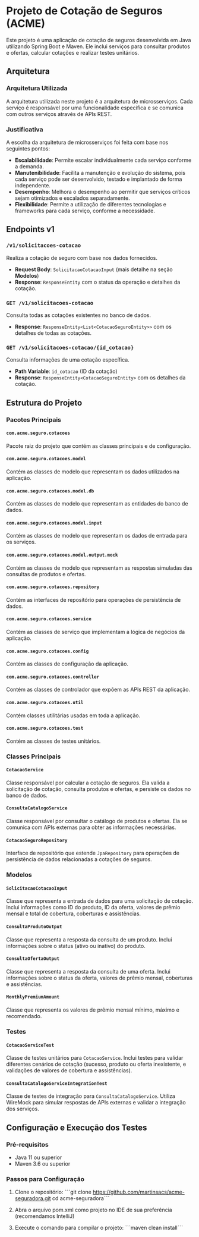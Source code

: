 # Projeto de Cotação de Seguros (ACME)

Este projeto é uma aplicação de cotação de seguros desenvolvida em Java utilizando Spring Boot e Maven. Ele inclui serviços para consultar produtos e ofertas, calcular cotações e realizar testes unitários.

## Arquitetura

### Arquitetura Utilizada

A arquitetura utilizada neste projeto é a arquitetura de microsserviços. Cada serviço é responsável por uma funcionalidade específica e se comunica com outros serviços através de APIs REST.

### Justificativa

A escolha da arquitetura de microsserviços foi feita com base nos seguintes pontos:

- **Escalabilidade**: Permite escalar individualmente cada serviço conforme a demanda.
- **Manutenibilidade**: Facilita a manutenção e evolução do sistema, pois cada serviço pode ser desenvolvido, testado e implantado de forma independente.
- **Desempenho**: Melhora o desempenho ao permitir que serviços críticos sejam otimizados e escalados separadamente.
- **Flexibilidade**: Permite a utilização de diferentes tecnologias e frameworks para cada serviço, conforme a necessidade.


## Endpoints v1

### `/v1/solicitacoes-cotacao`
Realiza a cotação de seguro com base nos dados fornecidos.

- **Request Body**: `SolicitacaoCotacaoInput` (mais detalhe na seção **Modelos**)
- **Response**: `ResponseEntity` com o status da operação e detalhes da cotação.

### `GET /v1/solicitacoes-cotacao`
Consulta todas as cotações existentes no banco de dados.

- **Response**: `ResponseEntity<List<CotacaoSeguroEntity>>` com os detalhes de todas as cotações.

### `GET /v1/solicitacoes-cotacao/{id_cotacao}`
Consulta informações de uma cotação específica.

- **Path Variable**: `id_cotacao` (ID da cotação)
- **Response**: `ResponseEntity<CotacaoSeguroEntity>` com os detalhes da cotação.

## Estrutura do Projeto

### Pacotes Principais

#### `com.acme.seguro.cotacoes`
Pacote raiz do projeto que contém as classes principais e de configuração.

#### `com.acme.seguro.cotacoes.model`
Contém as classes de modelo que representam os dados utilizados na aplicação.

#### `com.acme.seguro.cotacoes.model.db`
Contém as classes de modelo que representam as entidades do banco de dados.

#### `com.acme.seguro.cotacoes.model.input`
Contém as classes de modelo que representam os dados de entrada para os serviços.

#### `com.acme.seguro.cotacoes.model.output.mock`
Contém as classes de modelo que representam as respostas simuladas das consultas de produtos e ofertas.

#### `com.acme.seguro.cotacoes.repository`
Contém as interfaces de repositório para operações de persistência de dados.

#### `com.acme.seguro.cotacoes.service`
Contém as classes de serviço que implementam a lógica de negócios da aplicação.

#### `com.acme.seguro.cotacoes.config`
Contém as classes de configuração da aplicação.

#### `com.acme.seguro.cotacoes.controller`
Contém as classes de controlador que expõem as APIs REST da aplicação.

#### `com.acme.seguro.cotacoes.util`
Contém classes utilitárias usadas em toda a aplicação.

#### `com.acme.seguro.cotacoes.test`
Contém as classes de testes unitários.

### Classes Principais

#### `CotacaoService`
Classe responsável por calcular a cotação de seguros. Ela valida a solicitação de cotação, consulta produtos e ofertas, e persiste os dados no banco de dados.

#### `ConsultaCatalogoService`
Classe responsável por consultar o catálogo de produtos e ofertas. Ela se comunica com APIs externas para obter as informações necessárias.

#### `CotacaoSeguroRepository`
Interface de repositório que estende `JpaRepository` para operações de persistência de dados relacionadas a cotações de seguros.

### Modelos

#### `SolicitacaoCotacaoInput`
Classe que representa a entrada de dados para uma solicitação de cotação. Inclui informações como ID do produto, ID da oferta, valores de prêmio mensal e total de cobertura, coberturas e assistências.

#### `ConsultaProdutoOutput`
Classe que representa a resposta da consulta de um produto. Inclui informações sobre o status (ativo ou inativo) do produto.

#### `ConsultaOfertaOutput`
Classe que representa a resposta da consulta de uma oferta. Inclui informações sobre o status da oferta, valores de prêmio mensal, coberturas e assistências.

#### `MonthlyPremiumAmount`
Classe que representa os valores de prêmio mensal mínimo, máximo e recomendado.

### Testes

#### `CotacaoServiceTest`
Classe de testes unitários para `CotacaoService`. Inclui testes para validar diferentes cenários de cotação (sucesso, produto ou oferta inexistente, e validações de valores de cobertura e assistências).

#### `ConsultaCatalogoServiceIntegrationTest`
Classe de testes de integração para `ConsultaCatalogoService`. Utiliza WireMock para simular respostas de APIs externas e validar a integração dos serviços.

## Configuração e Execução dos Testes

### Pré-requisitos
- Java 11 ou superior
- Maven 3.6 ou superior

### Passos para Configuração

1. Clone o repositório:
   ˋˋˋgit clone https://github.com/martinsacs/acme-seguradora.git
   cd acme-seguradoraˋˋˋ

2. Abra o arquivo pom.xml como projeto no IDE de sua preferência (recomendamos IntelliJ)

3. Execute o comando para compilar o projeto:
   ˋˋˋmaven clean installˋˋˋ

